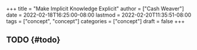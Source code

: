 +++
title = "Make Implicit Knowledge Explicit"
author = ["Cash Weaver"]
date = 2022-02-18T16:25:00-08:00
lastmod = 2022-02-20T11:35:51-08:00
tags = ["concept", "concept"]
categories = ["concept"]
draft = false
+++

## TODO {#todo}
